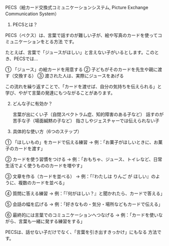 PECS（絵カード交換式コミュニケーションシステム, Picture Exchange Communication System）
1. PECSとは？

PECS（ペクス）は、言葉で話すのが難しい子が、絵や写真のカードを使ってコミュニケーションをとる方法 です。

たとえば、言葉で「ジュースがほしい」と言えない子がいるとします。このとき、PECSでは…

① 「ジュース」の絵カードを用意する
② 子どもがそのカードを先生や親に渡す（交換する）
③ 渡された人は、実際にジュースをあげる

この流れを繰り返すことで、「カードを渡せば、自分の気持ちを伝えられる」と学び、やがて言葉の発達にもつながることがあります。

2. どんな子に有効か？

    言葉が出にくい子（自閉スペクトラム症、知的障害のある子など）
    話すのが苦手な子（場面緘黙の子など）
    指さしやジェスチャーでは伝えられない子

3. 具体的な使い方（6つのステップ）

① 「ほしいもの」をカードで伝える練習
→ 例：「お菓子がほしいときに、お菓子のカードを渡す」

② カードを使う習慣をつける
→ 例：「おもちゃ、ジュース、トイレなど、日常生活でよく使うもののカードを増やす」

③ 文章を作る（カードを並べる）
→ 例：「『わたしは りんご が ほしい』のように、複数のカードを並べる」

④ 質問に答える練習
→ 例：「『何がほしい？』と聞かれたら、カードで答える」

⑤ 会話の幅を広げる
→ 例：「好きなもの・気分・場所などもカードで伝える」

⑥ 最終的には言葉でのコミュニケーションへつなげる
→ 例：「カードを使いながら、言葉も一緒に発する練習をする」

PECSは、話せない子だけでなく、「言葉を引き出すきっかけ」にもなる 方法です。